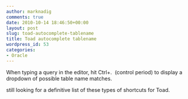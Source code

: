 ```yaml
---
author: marknadig
comments: true
date: 2010-10-14 18:46:50+00:00
layout: post
slug: toad-autocomplete-tablename
title: Toad autocomplete tablename
wordpress_id: 53
categories:
- Oracle
---
```


When typing a query in the editor, hit Ctrl+.  (control period) to display a dropdown of possible table name matches.

still looking for a definitive list of these types of shortcuts for Toad.

